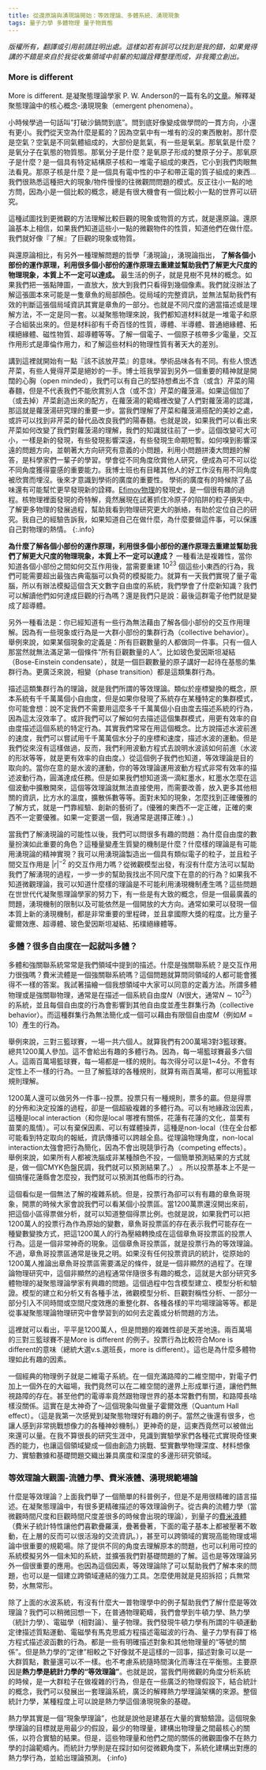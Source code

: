 ```yaml
---
title: 從還原論與湧現論開始：等效理論、多體系統、湧現現象
tags: 量子力學 多體物理 量子物質態
---
```


*版權所有，翻譯或引用前請註明出處。這樣如若有誤可以找到是我的錯，如果覺得講的不錯是來自於我從收集領域中前輩的知識詮釋整理而成，非我獨立創出。*

### More is different

More is different. 是凝聚態理論學家 P. W. Anderson的一篇有名的[文章](https://science.sciencemag.org/content/177/4047/393)。解釋凝聚態理論中的核心概念-湧現現象（emergent phenomena）。

小時候學過一句話叫”打破沙鍋問到底”。問到底好像變成做學問的一貫方向，小還有更小。我們從天空為什麼是藍的？因為空氣中有一堆有的沒的東西散射。那什麼是空氣？空氣是不同氣體組成的，大部份是氮氣，有一些是氧氣。那氧氣是什麼？是氧分子在氣態的物質態。那氧分子是什麼？是氧原子形成的雙原子分子。那氧原子是什麼？是一個具有特定結構原子核和一堆電子組成的東西，它小到我們肉眼無法看見。那原子核是什麼？是一個具有電中性的中子和帶正電的質子組成的東西…我們很熟悉這種把大的現象/物件慢慢的往微觀問問題的模式。反正往小一點的地方問，因為小是一個比較的概念，總是有很大機會有一個比較小一點的世界可以研究。

這種試圖找到更微觀的方法理解比較巨觀的現象或物質的方式，就是還原論。還原論基本上相信，如果我們知道這些小一點的微觀物件的性質，知道他們在做什麼。我們就好像『了解』了巨觀的現象或物質。

與還原論相比，有另外一種理解問題的哲學「湧現論」，湧現論指出， **了解各個小部份的運作原理，利用很多個小部份的運作原理去重建並幫助我們了解更大尺度的物理現象，本質上不一定可以達成。** 最生活的例子，就是見樹不見林的概念。如果我們把一張點陣圖，一直放大，放大到我們只看得到幾個像素。我們就沒辦法了解這張圖本來可能是一隻章魚的局部顏色。從局域的完整資訊，並無法幫助我們有效的判斷這張個局域資訊其實是章魚的一部分。也就是不同尺度的適當描述或是理解方法，不一定是同一套。以凝聚態物理來說，我們都知道材料就是一堆電子和原子合組裝出來的。但是材料卻有千奇百怪的性質，導體、半導體、普通絕緣體、拓樸絕緣體、磁性物質、超導體等等。了解一個電子、一個原子核帶多少電量，交互作用形式是庫倫作用力，和了解這些材料的物理性質有著天大的差別。

講到這裡就開始有一點『該不該放芹菜』的意味。學術品味各有不同。有些人恨透芹菜，有些人覺得芹菜是絕妙的一手。博士班我學習到另外一個重要的精神就是開闊的心胸（open minded），我們可以有自己的堅持想煮出不含（或含）芹菜的陽春麵，但是不代表我們不能欣賞別人含（或不含）芹菜的蘿菠湯。如果這個加了（或去掉）芹菜創造出來的配方，在蘿菠湯的範疇裡改變了人們對蘿菠湯的認識，那這就是蘿菠湯研究理的重要一步。當我們理解了芹菜和蘿菠湯搭配的美妙之處，或許可以找到非芹菜的替代品改良我們的陽春麵。也就是說，如果我們可以看出來芹菜如何改變了我們對蘿菠湯的理解，我們的知識就往前了一步。這個改變可大可小，一樣是新的發現，有些發現影響深遠，有些發現生命期短暫。如何嗅到影響深遠的問題方向，並朝著大方向研究有意義的小問題，利用小問題拼湊大問題的解答，是科學家們一輩子的學習。學會從不同角度欣賞他人研究，便成為可不可以從不同角度獲得靈感的重要能力。我博士班也有目睹其他人的好工作沒有用不同角度被欣賞而埋沒。後來才意識到學術的廣度的重要性。
學術的廣度有的時候除了品味還有可能幫忙更早發現新的詮釋。[Efimov物理](https://physics.aps.org/articles/v3/9)的發現史，是一個很有趣的過程。核物理裡面發現的奇特解，竟然展現在試著抓住冷原子的陷阱的粒子損失中。了解更多物理的發展過程，幫助我看到物理研究更大的脈絡，有助於定位自己的研究。我自己的經驗告訴我，如果知道自己在做什麼，為什麼要做這件事，可以保護自己對物理的熱情。
{:.info}

**為什麼了解各個小部份的運作原理，利用很多個小部份的運作原理去重建並幫助我們了解更大尺度的物理現象，本質上不一定可以達成？** 一種看法是複雜性，當你知道各個小部份之間如何交互作用後，當需要重建
$10^{23}$
個這些小東西的行為，我們可能需要超出最強古典電腦可以負荷的模擬能力。就算有一天我們實現了量子電腦，所以有辦法模擬這個含天文數字自由度的系統，我們學會了什麼新知識？我們可以解讀他們如何達成巨觀的行為嗎？還是我們只是說：最後這群電子他們就是變成了超導體。

另外一種看法是：你已經知道有一些行為無法藉由了解各個小部份的交互作用理解。因為有一些現象或行為是一大群小部份的集群行為（collective behavior）。舉例來說，如果某個現象的定義是：所有巨觀數量的人都做同一件事。只有一個人那當然就無法滿足第一個條件”所有巨觀數量的人”。比如玻色愛因斯坦凝結（Bose-Einstein condensate），就是一個巨觀數量的原子講好一起待在基態的集群行為。更廣泛來說，相變（phase transition）都是這類集群行為。

描述這類集群行為的理論，就是我們所謂的等效理論。類似於座標變換的概念，原本系統有千千萬萬個小自由度，但是如果你發現了系統存在某種特定的集群模式，你可能會想：說不定我們不需要用這麼多千千萬萬個小自由度去描述系統的行為，因為這太沒效率了。或許我們可以了解如何去描述這個集群模式，用更有效率的自由度描述這個系統的特定行為。其實我們常常在用這個概念。比方說描述水波前進的速度，我們可以嘗試用千千萬萬個水分子的座標和速度，描述水波的運動。但是我們從來沒有這樣做過，反而，我們利用波動方程式去說明水波該如何前進（水波的形狀等等，就是更有效率的自由度。）從這個例子我們也知道，等效理論是目的取向的。當你在意的是水波的運動，你的等效理論運用波動方程式非常有效率的描述波動行為，圓滿達成任務。但是如果我們想知道滴一滴紅墨水，紅墨水怎麼在這個波動中擴散開來，這個等效理論就無法直接使用，而需要改善，放入更多其他相關的資訊，比方水的溫度，擴散係數等等。面對未知的現象，怎麼找到正確優雅的了解方式，就是一門靠經驗、創新的藝術了。(優雅的東西不一定正確，正確的東西不一定要優雅。如果一定要選一個，我通常是選擇正確:) 。)

當我們了解湧現論的可能性以後，我們可以問很多有趣的問題：為什麼自由度的數量扮演如此重要的角色？這種量變產生質變的機制是什麼？什麼樣的理論是有可能用湧現論的精神實現？我可以用湧現論製造出一個具有類似電子的粒子，並且粒子間交互作用是
$|r|^{-2}$
的交互作用力嗎？從微觀模型出發，有沒有什麼方法可以幫助我們了解湧現的過程，一步一步的幫助我找出不同尺度下在意的的行為？如果我不知道微觀理論，我可以知道什麼樣的理論是不可能利用湧現機制產生嗎？這些問題在世世代代凝聚態理論學家的努力下，有一些是有大致的概念，但是一個最廣義的問題，湧現機制的限制以及可能依然是一個開放的大方向。通常如果可以發現一個本質上新的湧現機制，都是非常重要的里程碑，並且拿國際大獎的程度。比方量子霍爾效應、超導體、玻色愛因斯坦凝結、拓樸絕緣體等。

### 多體？很多自由度在一起就叫多體？

多體和強關聯系統常常是我們領域中提到的描述。什麼是強關聯系統？是交互作用力很強嗎？費米流體是一個強關聯系統嗎？這個問題就算問同領域的人都可能會獲得不一樣的答案。我試著描繪一個我想領域中大家可以同意的定義方法。所謂多體物理或是強關聯物理，通常是在描述一個系統自由度$N$（$N$很大，通常$N\sim 10^{23}$）的系統，並且每個自由度的行為會影響到其他自由度並產生群集行為（collective behavior）。而這種群集行為無法簡化成一個可以藉由有限個自由度$M$（例如$M=10$）產生的行為。

舉例來說，三對三籃球賽，一場一共六個人。就算我們有200萬場3對3籃球賽。總共1200萬人參加。這不會給出有趣的多體行為。因為，每一場籃球賽最多六個人。這兩百萬場籃球賽，每一場都是一樣的規則。每次得分可以是1~4分。不會有定性上不一樣的行為。一旦了解籃球的各種規則，就算有兩百萬場，都可以用籃球規則理解。

1200萬人還可以做另外一件事--投票。投票只有一種規則，票多的贏。但是得票的分佈和決定投誰的過程，卻是一個超級複雜的多體行為。可以有地緣政治因素，這種是local interaction（和你是local 哪裡有關係，花蓮有花蓮的文化，苗栗有苗栗的風情）。可以有棄保因素、可以有媒體操弄，這種是non-local（住在全台都可能看到特定取向的報紙，資訊傳播可以跨越全島。從理論物理角度，non-local interaction太強會把行為簡化，因為不會出現競爭行為（competing effects）。舉例來說，如果所有人都被洗腦成非某種顏色不投，一個簡單預測結果的方式就是，做一個CMYK色盤民調，我們就可以預測結果了。） 。所以投票基本上不是一個搞懂花蓮縣會怎麼投，我們就可以預測其他縣市的行為。

這個看似是一個無法了解的複雜系統。但是，投票行為卻可以有有趣的章魚哥現象，開票的時候大家會說我們可以看某個小投票區。當1200萬票還沒開出來前，把這個小區得票做分析，就可以知道整個得票比例。也就是說，如果我們可以把1200萬人的投票行為作為原始的變數，章魚哥投票區的存在表示我們可能存在一種變數變換方式，把這1200萬人的行為壓縮轉換成在這個章魚哥投票區的投票人行為。這是一個非常神奇的現象。這個章魚哥投票區，就是投票行為的等效理論。不過，章魚哥投票區通常是後見之明。如果沒有任何投票資訊的統計，從原始的1200萬人推論出章魚哥投票區需要滿足的條件，就是一個非顯然的過程了。在理論物理研究中，這個非顯然的過程通常伴隨很多有趣的概念，這就是大部分研究多體物理的凝聚態理論學家有興趣的問題。這個過程中包含模型建立、模型分析和驗證。模型的建立和分析又有各種手法，微觀模型分析、巨觀對稱性分析、一部分一部分引入不同時間或空間尺度效應的重整化群、各種各樣的平均場理論等等。都是從事凝聚態理論物理研究中會學習到的如何去定義或分析問題的方法。

這裡就可以看出，平平是1200萬人，但是問題的複雜性卻是天差地遠。兩百萬場的三對三籃球賽不是More is different 的例子。投票行為比較符合More is different的意味（總統大選v.s.選班長，more is different）。這也是為什麼多體物理如此有趣的因素。

一個經典的物理例子就是二維電子系統。在一個充滿路障的二維空間中，對電子們加上一個外在的大磁場，我們竟然可以在二維空間的邊界上形成單行道，讓他們無視路障的存在。甚至他們的電導率竟然跟物理世界的基本常數們有關，和路障長啥樣沒關係。這實在是太神奇了～這個現象叫做量子霍爾效應（Quantum Hall effect）。（這是我第一次感覺到凝聚態物理好有趣的例子。當然之後還有很多，也讓人感到非常挑戰想像力的各種神妙機制。）更神奇的是，這東西竟然可以被做出來還可以量。在我不算很長的研究生涯中，見識到實驗學家們各種花式實現奇怪東西的能力，也讓這個領域變成一個由創造力挑戰、堅實數學物理深度、材料想像力、實驗數據和基礎問題交織出兼具廣度和深度的多邊形研究領域。

### 等效理論大觀園-流體力學、費米液體、湧現規範場論

什麼是等效理論？上面我們舉了一個簡單的科普例子，但是不是用很精確的語言描述。在凝聚態理論中，有很多更精確描述的等效理論例子。從古典的流體力學（當微觀時間尺度和巨觀時間尺度差很多的時候會出現的理論），到量子的[費米液體](https://journals.aps.org/rmp/abstract/10.1103/RevModPhys.66.129)（費米子統計特性讓他們喜歡疊羅漢，疊著疊著，下面的電子基本上都被壓著不敢動，在上層的反而可以很活潑的交流資訊。），甚至可以跨領域的實現高能物理或場論中很重要的規範場。除了提供不同的角度去理解原本的問題，也可以利用可控的系統模擬另外一個未知的系統，並擴張我們對基礎問題的了解。這也是等效理論另外一個很重要的應用。也因為這個因素，等效理論除了可以幫助我們了解本來的問題，也可以是一個建立跨領域連結的強力工具。怎麼使用就是見招拆招；兵無常勢，水無常形。

除了上面的水波系統，有沒有什麼大一普物理學中的例子幫助我們了解什麼是等效理論？我們可以稍微回想一下，在普通物理範疇，我們會學到牛頓力學、熱力學（統計力學）、電磁學（相對論）、量子物理。我們發現牛頓力學有所謂的牛頓運動定律描述質點運動、電磁學有馬克思威方程描述電磁波的行為、量子力學有薛丁格方程式描述波函數的行為。都是一些有明確描述對象和其他物理量的“等號的關係”。但是熱力學的“定律”相較之下好像就不是這樣的一回事，描述對象可以是一大群質點，數量還可以不一樣。也不考慮系統隨時間演化而專注在平衡態。主要原因是**熱力學是統計力學的“等效理論”**。也就是說，當我們用微觀的角度分析系統的時候，是一大群粒子在做複雜的行為，但是在一些廣泛的物理假設下，結合統計的概念，我們可以發展出一套理論系統，廣泛的解釋熱力學理論架構的來源。整個統計力學，某種程度上可以說是熱力學這個湧現現象的基礎。

熱力學其實是一個“現象學理論”，也就是說他是建基在大量的實驗驗證。這個現象學理論的目標就是用最少的假設，最少的物理量，建構出物理量之間最核心的關係，以符合實驗的結果。但是，這些物理量和他們之間的關係的微觀圖像不在熱力學的討論範疇內。而統計力學則是在探討如何從微觀角度下，系統化建構出對應的熱力學行為，並給出理論預測。
{:info}


